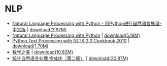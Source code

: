 # NLP

- [Natural Language Processing with Python - 用Python进行自然语言处理-中文版](./Natural%20Language%20Processing%20with%20Python%20-%20用Python进行自然语言处理-中文版.pdf) \| 	[download(3.97M)](https://github.com/EvanLi/programming-book-3/raw/master/NLP/Natural%20Language%20Processing%20with%20Python%20-%20用Python进行自然语言处理-中文版.pdf)
- [Natural Language Processing with Python](./Natural%20Language%20Processing%20with%20Python.pdf) \| 	[download(5.18M)](https://github.com/EvanLi/programming-book-3/raw/master/NLP/Natural%20Language%20Processing%20with%20Python.pdf)
- [Python Text Processing with NLTK 2.0 Cookbook 2010](./Python%20Text%20Processing%20with%20NLTK%202.0%20Cookbook%202010.pdf) \| 	[download(1.70M)](https://github.com/EvanLi/programming-book-3/raw/master/NLP/Python%20Text%20Processing%20with%20NLTK%202.0%20Cookbook%202010.pdf)
- [数学之美](./数学之美.pdf) \| 	[download(10.82M)](https://github.com/EvanLi/programming-book-3/raw/master/NLP/数学之美.pdf)
- [统计自然语言处理 宗成庆（第二版）](./统计自然语言处理%20宗成庆（第二版）.pdf) \| 	[download(20.87M)](https://github.com/EvanLi/programming-book-3/raw/master/NLP/统计自然语言处理%20宗成庆（第二版）.pdf)
